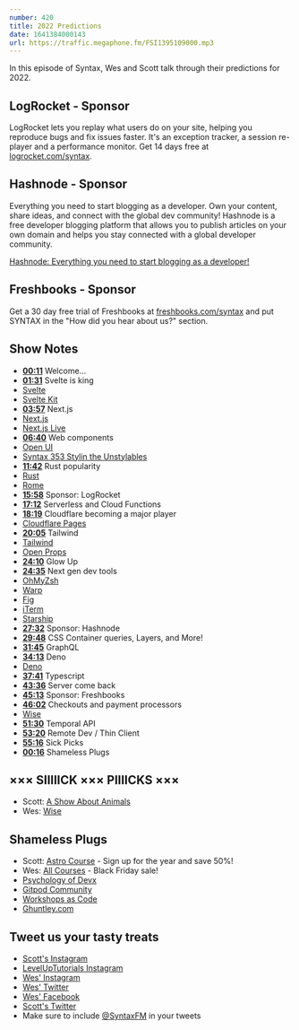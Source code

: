 ```yaml
---
number: 420
title: 2022 Predictions
date: 1641384000143
url: https://traffic.megaphone.fm/FSI1395109000.mp3
---
```


In this episode of Syntax, Wes and Scott talk through their predictions for 2022.

## LogRocket - Sponsor

LogRocket lets you replay what users do on your site, helping you reproduce bugs and fix issues faster. It's an exception tracker, a session re-player and a performance monitor. Get 14 days free at [logrocket.com/syntax](https://logrocket.com/syntax).

## Hashnode - Sponsor

Everything you need to start blogging as a developer. Own your content, share ideas, and connect with the global dev community! Hashnode is a free developer blogging platform that allows you to publish articles on your own domain and helps you stay connected with a global developer community.

[Hashnode: Everything you need to start blogging as a developer!](https://hashnode.com/)

## Freshbooks - Sponsor

Get a 30 day free trial of Freshbooks at [freshbooks.com/syntax](https://freshbooks.com/syntax) and put SYNTAX in the "How did you hear about us?" section.

## Show Notes

* **[00:11](#t=00:11)** Welcome...
* **[01:31](#t=01:31)** Svelte is king
* [Svelte](https://svelte.dev)
* [Svelte Kit](https://kit.svelte.dev)
* **[03:57](#t=03:57)** Next.js
* [Next.js](https://nextjs.org)
* [Next.js Live](https://vercel.com/live)
* **[06:40](#t=06:40)** Web components
* [Open UI](https://open-ui.org)
* [Syntax 353 Stylin the Unstylables](https://syntax.fm/show/353/hasty-treat-stylin-the-unstylables)
* **[11:42](#t=11:42)** Rust popularity
* [Rust](https://www.rust-lang.org)
* [Rome](https://rome.tools)
* **[15:58](#t=15:58)** Sponsor: LogRocket
* **[17:12](#t=17:12)** Serverless and Cloud Functions
* **[18:19](#t=18:19)** Cloudflare becoming a major player
* [Cloudflare Pages](https://pages.cloudflare.com)
* **[20:05](#t=20:05)** Tailwind
* [Tailwind](https://tailwindcss.com)
* [Open Props](https://open-props.style)
* **[24:10](#t=24:10)** Glow Up
* **[24:35](#t=24:35)** Next gen dev tools
* [OhMyZsh](https://ohmyz.sh)
* [Warp](https://www.warp.dev)
* [Fig](https://fig.io)
* [iTerm](https://iterm2.com)
* [Starship](https://starship.rs)
* **[27:32](#t=27:32)** Sponsor: Hashnode
* **[29:48](#t=29:48)** CSS Container queries, Layers, and More!
* **[31:45](#t=31:45)** GraphQL
* **[34:13](#t=34:13)** Deno
* [Deno](https://deno.land)
* **[37:41](#t=37:41)** Typescript
* **[43:36](#t=43:36)** Server come back
* **[45:13](#t=45:13)** Sponsor: Freshbooks
* **[46:02](#t=46:02)** Checkouts and payment processors
* [Wise](https://wise.prf.hn/click/camref:1100lfN5E)
* **[51:30](#t=51:30)** Temporal API
* **[53:20](#t=53:20)** Remote Dev / Thin Client
* **[55:16](#t=55:16)** Sick Picks
* **[00:16](#t=00:16)** Shameless Plugs

## ××× SIIIIICK ××× PIIIICKS ×××

* Scott: [A Show About Animals](https://play.acast.com/s/vice-news-reports/introducing-ashowaboutanimals-acast140a1b7c)
* Wes: [Wise](https://wise.prf.hn/click/camref:1100lfN5E)

## Shameless Plugs

* Scott: [Astro Course](https://www.leveluptutorials.com/pro) - Sign up for the year and save 50%!
* Wes: [All Courses](https://wesbos.com/courses/) - Black Friday sale!
* [Psychology of Devx](https://www.gitpod.io/blog/psychology-of-devx)
* [Gitpod Community](https://www.gitpod.io/community)
* [Workshops as Code](https://www.gitpod.io/blog/workshops-as-code)
* [Ghuntley.com](https://ghuntley.com)

## Tweet us your tasty treats

* [Scott's Instagram](https://www.instagram.com/stolinski/)
* [LevelUpTutorials Instagram](https://www.instagram.com/LevelUpTutorials/)
* [Wes' Instagram](https://www.instagram.com/wesbos/)
* [Wes' Twitter](https://twitter.com/wesbos)
* [Wes' Facebook](https://www.facebook.com/wesbos.developer)
* [Scott's Twitter](https://twitter.com/stolinski)
* Make sure to include [@SyntaxFM](https://twitter.com/SyntaxFM) in your tweets
